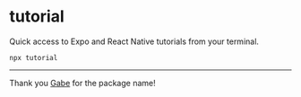 # tutorial

Quick access to Expo and React Native tutorials from your terminal.

```
npx tutorial
```

<hr />

Thank you [Gabe](https://github.com/garbles) for the package name!